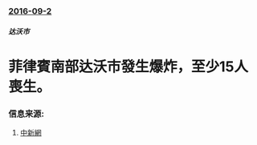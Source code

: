### [2016-09-2](/zh/news/2016/09/2/index.md)

##### 达沃市
# 菲律賓南部达沃市發生爆炸，至少15人喪生。 




### 信息来源:

1. [中新網](http://www.chinanews.com/gj/2016/09-03/7992924.shtml)
